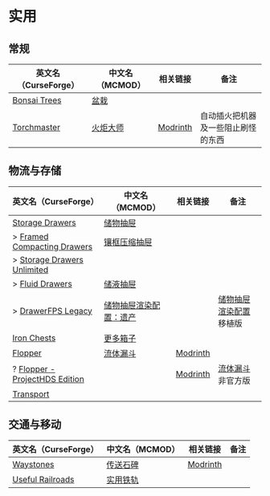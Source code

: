 # 实用

## 常规

| 英文名（CurseForge）                                                      | 中文名（MCMOD）                                 | 相关链接                                         | 备注                               |
| ------------------------------------------------------------------------- | ----------------------------------------------- | ------------------------------------------------ | ---------------------------------- |
| [Bonsai Trees](https://www.curseforge.com/minecraft/mc-mods/bonsai-trees) | [盆栽](https://www.mcmod.cn/class/1104.html)    |                                                  |                                    |
| [Torchmaster](https://www.curseforge.com/minecraft/mc-mods/torchmaster)   | [火炬大师](https://www.mcmod.cn/class/779.html) | [Modrinth](https://modrinth.com/mod/torchmaster) | 自动插火把机器及一些阻止刷怪的东西 |

## 物流与存储

| 英文名（CurseForge）                                                                                      | 中文名（MCMOD）                                                | 相关链接                                               | 备注                                                            |
| --------------------------------------------------------------------------------------------------------- | -------------------------------------------------------------- | ------------------------------------------------------ | --------------------------------------------------------------- |
| [Storage Drawers](https://www.curseforge.com/minecraft/mc-mods/storage-drawers)                           | [储物抽屉](https://www.mcmod.cn/class/408.html)                |                                                        |                                                                 |
| > [Framed Compacting Drawers](https://www.curseforge.com/minecraft/mc-mods/framed-compacting-drawers)     | [镶框压缩抽屉](https://www.mcmod.cn/class/3096.html)           |                                                        |                                                                 |
| > [Storage Drawers Unlimited](https://www.curseforge.com/minecraft/mc-mods/storage-drawers-unlimited)     |                                                                |                                                        |                                                                 |
| > [Fluid Drawers](https://www.curseforge.com/minecraft/mc-mods/fluid-drawers)                             | [储液抽屉](https://www.mcmod.cn/class/3046.html)               |                                                        |                                                                 |
| > [DrawerFPS Legacy](https://www.curseforge.com/minecraft/mc-mods/drawerfps-legacy)                       | [储物抽屉渲染配置：遗产](https://www.mcmod.cn/class/7966.html) |                                                        | [储物抽屉渲染配置](https://www.mcmod.cn/class/3893.html) 移植版 |
| [Iron Chests](https://www.curseforge.com/minecraft/mc-mods/iron-chests)                                   | [更多箱子](https://www.mcmod.cn/class/20.html)                 |                                                        |                                                                 |
| [Flopper](https://www.curseforge.com/minecraft/mc-mods/flopper)                                           | [流体漏斗](https://www.mcmod.cn/class/2096.html)               | [Modrinth](https://modrinth.com/mod/flopper)           |                                                                 |
| ? [Flopper - ProjectHDS Edition](https://www.curseforge.com/minecraft/mc-mods/flopper-projecthds-edition) |                                                                | [Modrinth](https://modrinth.com/mod/flopper-phds-edit) | [流体漏斗](https://www.mcmod.cn/class/2096.html) 非官方版       |
| [Transport](https://www.curseforge.com/minecraft/mc-mods/transport)                                       |                                                                |                                                        |                                                                 |

## 交通与移动

| 英文名（CurseForge）                                                              | 中文名（MCMOD）                                  | 相关链接                                       | 备注 |
| --------------------------------------------------------------------------------- | ------------------------------------------------ | ---------------------------------------------- | ---- |
| [Waystones](https://www.curseforge.com/minecraft/mc-mods/waystones)               | [传送石碑](https://www.mcmod.cn/class/1339.html) | [Modrinth](https://modrinth.com/mod/waystones) |      |
| [Useful Railroads](https://www.curseforge.com/minecraft/mc-mods/useful-railroads) | [实用铁轨](https://www.mcmod.cn/class/5128.html) |                                                |      |
